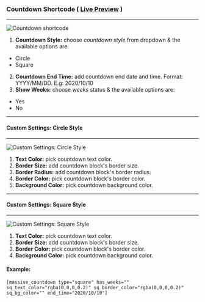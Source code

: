 ### Countdown Shortcode ( [Live Preview](http://massivedemo.lab.themebucket.net/shortcodes/countdown/) )
---
![Countdown shortcode](http://i.imgur.com/CL3WNca.png)

1. **Countdown Style:** choose _countdown style_ from dropdown & the available options are:
  * Circle
  * Square
2. **Countdown End Time:** add countdown end date and time. Format: YYYY/MM/DD. E.g: 2020/10/10
3. **Show Weeks:** choose _weeks_ status & the available options are:
  * Yes
  * No


---
#### Custom Settings: Circle Style
---
![Custom Settings: Circle Style](http://i.imgur.com/yfuzhEs.png)

1. **Text Color:** pick countdown text color.
2. **Border Size:** add countdown block's border size.
3. **Border Radius:** add countdown block's border radius.
4. **Border Color:** pick countdown block's border color.
5. **Background Color:** pick countdown background color.

---
#### Custom Settings: Square Style
---
![Custom Settings: Square Style](http://i.imgur.com/LXBWeKZ.png)

1. **Text Color:** pick countdown text color.
2. **Border Size:** add countdown block's border size.
3. **Border Color:** pick countdown block's border color.
4. **Background Color:** pick countdown background color.

#### Example:
```
[massive_countdown type="square" has_weeks="" sq_text_color="rgba(0,0,0,0.2)" sq_border_color="rgba(0,0,0,0.2)" sq_bg_color="" end_time="2020/10/10"]
```
